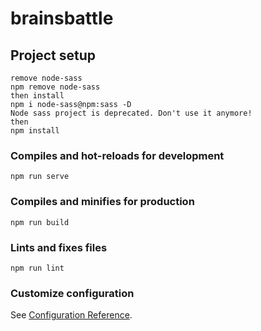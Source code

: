 # brainsbattle

## Project setup
```
remove node-sass
npm remove node-sass
then install
npm i node-sass@npm:sass -D
Node sass project is deprecated. Don't use it anymore!
then
npm install
```

### Compiles and hot-reloads for development
```
npm run serve
```

### Compiles and minifies for production
```
npm run build
```

### Lints and fixes files
```
npm run lint
```

### Customize configuration
See [Configuration Reference](https://cli.vuejs.org/config/).

